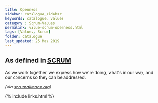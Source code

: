 ```yaml
---
title: Openness
sidebar: catalogue_sidebar
keywords: catalogue, values
category : Scrum-Values
permalink: value-scrum-openness.html
tags: [Values, Scrum]
folder: catalogue
last_updated: 25 May 2019
---
```


## As defined in [SCRUM](scrum-archetype)
As we work together, we express how we're doing, what's in our way, and our concerns so they can be addressed.

*(via [scrumalliance.org](https://www.scrumalliance.org/why-scrum/core-scrum-values-roles))*

{% include links.html %}
